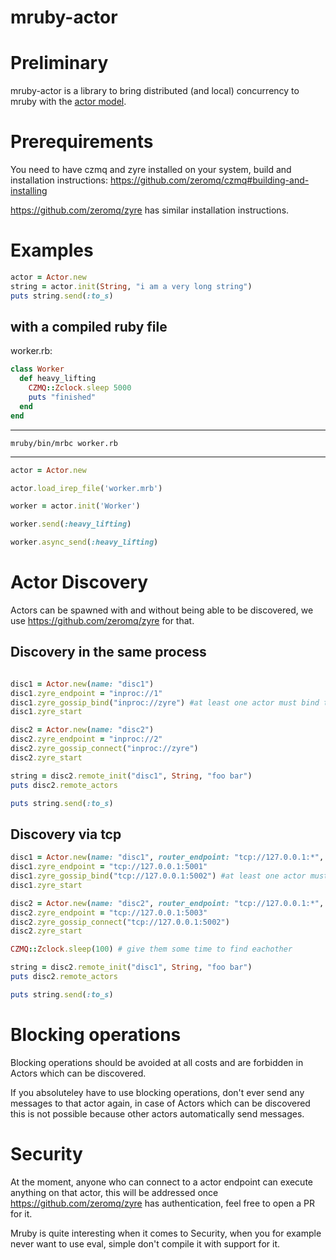 # mruby-actor
Preliminary
===========

mruby-actor is a library to bring distributed (and local) concurrency to mruby with the [actor model](https://en.wikipedia.org/wiki/Actor_model).

Prerequirements
===============
You need to have czmq and zyre installed on your system, build and installation instructions: https://github.com/zeromq/czmq#building-and-installing

https://github.com/zeromq/zyre has similar installation instructions.


Examples
========
```ruby
actor = Actor.new
string = actor.init(String, "i am a very long string")
puts string.send(:to_s)
```

with a compiled ruby file
-------------------------
worker.rb:
```ruby
class Worker
  def heavy_lifting
    CZMQ::Zclock.sleep 5000
    puts "finished"
  end
end
```
---------
```shell
mruby/bin/mrbc worker.rb
```
--------
```ruby
actor = Actor.new

actor.load_irep_file('worker.mrb')

worker = actor.init('Worker')

worker.send(:heavy_lifting)

worker.async_send(:heavy_lifting)

```

Actor Discovery
===============

Actors can be spawned with and without being able to be discovered, we use https://github.com/zeromq/zyre for that.

Discovery in the same process
-----------------------------
```ruby

disc1 = Actor.new(name: "disc1")
disc1.zyre_endpoint = "inproc://1"
disc1.zyre_gossip_bind("inproc://zyre") #at least one actor must bind to a known endpoint, so discovery can work.
disc1.zyre_start

disc2 = Actor.new(name: "disc2")
disc2.zyre_endpoint = "inproc://2"
disc2.zyre_gossip_connect("inproc://zyre")
disc2.zyre_start

string = disc2.remote_init("disc1", String, "foo bar")
puts disc2.remote_actors

puts string.send(:to_s)

```

Discovery via tcp
-----------------
```ruby
disc1 = Actor.new(name: "disc1", router_endpoint: "tcp://127.0.0.1:*", pull_endpoint: "tcp://127.0.0.1:*")
disc1.zyre_endpoint = "tcp://127.0.0.1:5001"
disc1.zyre_gossip_bind("tcp://127.0.0.1:5002") #at least one actor must bind to a known endpoint, so discovery can work.
disc1.zyre_start

disc2 = Actor.new(name: "disc2", router_endpoint: "tcp://127.0.0.1:*", pull_endpoint: "tcp://127.0.0.1:*")
disc2.zyre_endpoint = "tcp://127.0.0.1:5003"
disc2.zyre_gossip_connect("tcp://127.0.0.1:5002")
disc2.zyre_start

CZMQ::Zclock.sleep(100) # give them some time to find eachother

string = disc2.remote_init("disc1", String, "foo bar")
puts disc2.remote_actors

puts string.send(:to_s)
```

Blocking operations
===================

Blocking operations should be avoided at all costs and are forbidden in Actors which can be discovered.

If you absoluteley have to use blocking operations, don't ever send any messages to that actor again, in case of Actors which can be discovered this is not possible because other actors automatically send messages.

Security
========

At the moment, anyone who can connect to a actor endpoint can execute anything on that actor, this will be addressed once https://github.com/zeromq/zyre has authentication, feel free to open a PR for it.

Mruby is quite interesting when it comes to Security, when you for example never want to use eval, simple don't compile it with support for it.
